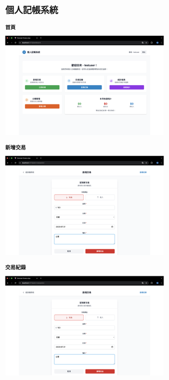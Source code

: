 # 個人記帳系統
### 首頁
![image](https://github.com/MapleWork/Project/blob/734dd7accaa05183a5f45f5639f3295e015af65f/PersonalFinance/Home.png)
### 新增交易
![image](https://github.com/MapleWork/Project/blob/fc451d5252d858d01db7cc5381e6c86239f103ec/PersonalFinance/transaction.png)
### 交易紀錄
![image](https://github.com/MapleWork/Project/blob/fc451d5252d858d01db7cc5381e6c86239f103ec/PersonalFinance/transaction.png)
